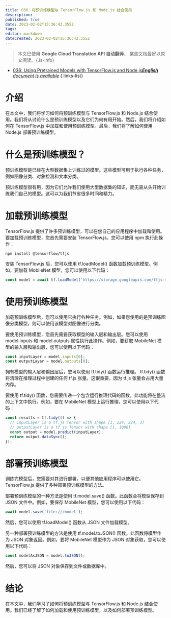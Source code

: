 ```yaml
---
title: 036：将预训练模型与 TensorFlow.js 和 Node.js 结合使用
description: 
published: true
date: 2023-02-02T15:36:42.355Z
tags: 
editor: markdown
dateCreated: 2023-02-02T15:36:42.355Z
---
```


> 本文已使用 **Google Cloud Translation API 自动翻译**。
某些文档最好以原文阅读。{.is-info}



- [036: Using Pretrained Models with TensorFlow.js and Node.js***English** document is available*](/en/Knowledge-base/TensorFlow-js/Learning/036-using-pretrained-models-with-tensorflow-js-and-node-js)
{.links-list}


# 介绍

在本文中，我们将学习如何将预训练模型与 TensorFlow.js 和 Node.js 结合使用。我们将从讨论什么是预训练模型以及它们为何有用开始。然后，我们将介绍如何在 TensorFlow.js 中加载和使用预训练模型。最后，我们将了解如何使用 Node.js 部署预训练模型。

# 什么是预训练模型？

预训练模型是已经在大型数据集上训练过的模型。这些模型可用于执行各种任务，例如图像分类、对象检测和文本分类。

预训练模型很有用，因为它们允许我们使用大型数据集的知识，而无需从头开始训练我们自己的模型。这可以为我们节省很多时间和精力。

# 加载预训练模型

TensorFlow.js 提供了许多预训练模型，可以在您自己的应用程序中加载和使用。要加载预训练模型，您首先需要安装 TensorFlow.js。您可以使用 npm 执行此操作：

```
npm install @tensorflow/tfjs
```

安装 TensorFlow.js 后，您可以使用 tf.loadModel() 函数加载预训练模型。例如，要加载 MobileNet 模型，您可以使用以下代码：

```javascript
const model = await tf.loadModel('https://storage.googleapis.com/tfjs-models/tfjs/mobilenet_v1_0.25_224/model.json');
```

# 使用预训练模型

加载预训练模型后，您可以使用它执行各种任务。例如，如果您使用的是预训练图像分类模型，则可以使用该模型对图像进行分类。

要使用预训练模型，您首先需要获取模型的输入层和输出层。您可以使用 model.inputs 和 model.outputs 属性执行此操作。例如，要获取 MobileNet 模型的输入层和输出层，您可以使用以下代码：

```javascript
const inputLayer = model.inputs[0];
const outputLayer = model.outputs[0];
```

拥有模型的输入层和输出层后，您可以使用 tf.tidy() 函数运行推理。 tf.tidy() 函数将清理在推理过程中创建的任何 tf.js 张量。这很重要，因为 tf.js 张量会占用大量内存。

要使用 tf.tidy() 函数，您需要传递一个包含运行推理代码的函数。此功能将在整洁的上下文中执行。例如，要在 MobileNet 模型上运行推理，您可以使用以下代码：

```javascript
const results = tf.tidy(() => {
  // inputLayer is a tf.js Tensor with shape [1, 224, 224, 3]
  // outputLayer is a tf.js Tensor with shape [1, 1000]
  const output = model.predict(inputLayer);
  return output.dataSync();
});
```

# 部署预训练模型

训练完模型后，您需要对其进行部署，以便其他应用程序可以使用它。 TensorFlow.js 提供了多种部署预训练模型的方法。

部署预训练模型的一种方法是使用 tf.model.save() 函数。此函数会将模型保存到 JSON 文件中。例如，要保存 MobileNet 模型，您可以使用以下代码：

```javascript
await model.save('file:///model');
```

然后，您可以使用 tf.loadModel() 函数从 JSON 文件加载模型。

另一种部署预训练模型的方法是使用 tf.model.toJSON() 函数。此函数将模型作为 JSON 对象返回。例如，要将 MobileNet 模型作为 JSON 对象获取，您可以使用以下代码：

```javascript
const modelAsJSON = model.toJSON();
```

然后，您可以将 JSON 对象保存到文件或数据库中。

# 结论

在本文中，我们学习了如何将预训练模型与 TensorFlow.js 和 Node.js 结合使用。我们已经了解了如何加载和使用预训练模型，以及如何部署预训练模型。
